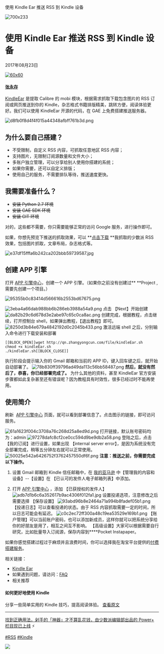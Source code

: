 使用 Kindle Ear 推送 RSS 到 Kindle 设备

![700x233](../_resources/08f55873b66be0c8661aa7d7432df959.jpg)

# 使用 Kindle Ear 推送 RSS 到 Kindle 设备

2017年08月23日

[![60x60](../_resources/96c14b824c00a47d9699fe3da17564a2.jpg)](https://sspai.com/user/749135)

#### [张永存](https://sspai.com/user/749135)

[KindleEar](https://github.com/cdhigh/KindleEar) 是提取 Calibre 的 mobi 模块，根据需求抓取下载包含图片的 RSS 订阅或网页推送到你的 Kindle，杂志格式书籍排版精美，跳转方便，阅读体验更好。我们可以使用 KindleEar 开源的代码，在 GAE 上免费搭建推送服务器。

![d8fb0f8d4f4f015a44348afbff761b3d.png](https://cdn.jsdelivr.net/gh/hjb2722404/myimg/20210102114939.png)

## 为什么要自己搭建？

- 不受限制，自定义 RSS 内容，可抓取任意地区 RSS 内容；
- 支持图片，无限制订阅源数量和文件大小；
- 多账户独立管理，可以分享给别人使用你搭建的系统；
- 如果你需要，还可以自定义排版；
- 使用自己的服务，不需要排队等待，推送速度更快。

## 我需要准备什么？

- <s>安装 Python 2.7 环境</s>
- <s>安装 GAE SDK 环境</s>
- <s>安装 GIT 环境</s>

对的，这些都不需要，你只需要能够正常的访问 Google 服务，进行操作即可。

如果，你想先预览下推送的抓取效果，可以 **[点击下载](http://qn.zhangyongcun.com/file/KindleEar_demo.azw3) **我抓取的少数派 RSS 效果，包括图片抓取，文章布局，杂志格式等。

![e37df15fffa6b242ca202bbb59739587.jpg](https://cdn.jsdelivr.net/gh/hjb2722404/myimg/20210102114957.jpg)

## 创建 APP 引擎

打开 [APP 引擎中心](https://console.cloud.google.com/appengine)，创建一个 APP 引擎。（如果你之前没有创建过** **Project ,需要先创建一个项目。）

![95355b0c83414d566616b2553bd67675.png](https://cdn.jsdelivr.net/gh/hjb2722404/myimg/20210102115127.png)

![3eba4a66dab988bb6b286eb3988a54a9.png](https://cdn.jsdelivr.net/gh/hjb2722404/myimg/20210102115136.png)
点击 【Next】开始创建
![da82b29c6d678d3e2abe97c65c0ca8ac.png](https://cdn.jsdelivr.net/gh/hjb2722404/myimg/20210102115149.png)
创建完成，根据教程，点击继续，打开控制台 shell，如果弹出教程，【退出教程】即可。
![8250d3b84e679a4842192d0c2045b433.png](https://cdn.jsdelivr.net/gh/hjb2722404/myimg/20210102115158.png)
激活远端 shell 之后，分别输入命令进行下载安装和部署

	[[BLOCK_OPEN]]wget http://qn.zhangyongcun.com/file/kindleEar.sh
	chmod +x kindleEar.sh
	./kindleEar.sh[[BLOCK_CLOSE]]

执行阶段会提示输入你的 Gmail 邮箱和当前的 APP ID，键入回车键之后，就开始自动部署了。
![78b830ff39796ad49da113c56bb58487.png](https://cdn.jsdelivr.net/gh/hjb2722404/myimg/20210102115211.png)
**然后，就没有然后了，恭喜，你已经部署完成了。**
为什么其他的资料，甚至 KindleEar 官方安装步骤都如此复杂甚至还有错误呢？因为教程具有时效性，很多已经过时不能再使用。

## 使用简介

刷新  [APP 引擎中心](https://console.cloud.google.com/appengine) 页面，就可以看到部署信息了。点击图示的链接，即可访问服务。

![61a1623f004c3708a76c268d25a8ed9d.png](https://cdn.jsdelivr.net/gh/hjb2722404/myimg/20210102115224.png)
打开链接，默认账号密码均为：admin
![97278dafc8cf2ce0cc594d9be9db2a58.png](https://cdn.jsdelivr.net/gh/hjb2722404/myimg/20210102115234.png)
登陆之后，点击 【我的订阅】进行设置，如果出现 【internal server error】，是因为系统没有完全部署完成，稍等五分钟左右就可以正常使用。
![50025e542a6426752f3762457550df6f.png](https://cdn.jsdelivr.net/gh/hjb2722404/myimg/20210102115243.png)
**注意：推送之前，你需要完成以下操作。**

1. 设置 Gmail 邮箱到 Kindle 信任邮箱中，在 [我的亚马逊](https://www.amazon.cn/mn/dcw/myx.html/ref=kinw_myk_redirect#/home/content/booksAll/dateDsc/) 中【管理我的内容和设备】--【设置】在 【已认可的发件人电子邮箱列表】中添加。

2. 打开 [APP 引擎中心](https://console.cloud.google.com/appengine) ，添加 【已获授权的发件人】
![adb7d1b6c6a352617b9ac4306f012fa1.jpg](https://cdn.jsdelivr.net/gh/hjb2722404/myimg/20210102115254.jpg)
设置投递选项，注意修改之后需要选择 【保存设置】
![93abd96b8e2464a71a994b8fadef05b1.png](https://cdn.jsdelivr.net/gh/hjb2722404/myimg/20210102115302.png)
【投递日志】可以查看投递的状态。由于 RSS 内容抓取需要一定的时间，所以日志可能会有延迟。
![c0c2ec72ff300a48c19ea53529e169b1.png](https://cdn.jsdelivr.net/gh/hjb2722404/myimg/20210102115317.png)
【账户管理】可以当前账户密码，也可以添加新成员，这样你就可以把系统分享给你的好朋友是用了，相互之间互不影响。
【高级设置】大家可以根据需要自行研究，比如批量导入订阅源，保存内容到****Pocket Instapaper。

如果你感觉搭建过程过于麻烦并且浪费时间，你可以选择我在淘宝平台提供的[付费搭建服务](https://item.taobao.com/item.htm?spm=a230r.1.14.15.5e00891bj4JWVU&id=550098656655&ns=1&abbucket=11#detail)。

相关链接：

- [Kindle Ear](https://github.com/cdhigh/KindleEar)
- 如果遇到问题，请访问：[FAQ](http://htmlpreview.github.io/?https://github.com/cdhigh/KindleEar/blob/master/static/faq.html)
- 相关推荐

#### 如何更好地使用 Kindle

分享一些简单实用的 Kindle 技巧，提高阅读体验。
[查看原文](https://sspai.com/post/40333)

* * *

[找到正确用法，剁手的「神器」才不算乱花钱，由少数派编辑部出品的 Power+ 栏目现已上线](https://sspai.com/series/9) ⚡️

[#RSS](https://sspai.com/tag/RSS)  [#Kindle](https://sspai.com/tag/Kindle)

[![](../_resources/d89746888da2d9510b64a9f031eaecd5.gif)](https://sspai.com/a/nO2x)